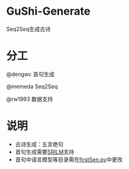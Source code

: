# GuShi-Generate
Seq2Seq生成古诗

# 分工

@dengwc 首句生成

@memeda Seq2Seq 

@rw1993 数据支持

# 说明

* 古诗生成：五言绝句
* 首句生成需要[SRILM](http://www.speech.sri.com/projects/srilm/)支持
* 首句中语言模型等目录需在[firstSen.py](firstSen.py)中更改
